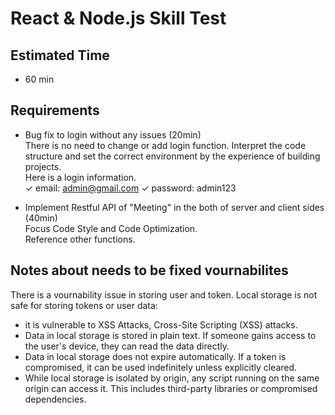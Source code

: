 # React & Node.js Skill Test

## Estimated Time

- 60 min

## Requirements

- Bug fix to login without any issues (20min) <br/>
  There is no need to change or add login function.
  Interpret the code structure and set the correct environment by the experience of building projects. <br/>
  Here is a login information. <br/>
  ✓ email: admin@gmail.com  ✓ password: admin123

- Implement Restful API of "Meeting" in the both of server and client sides (40min)<br/>
  Focus Code Style and Code Optimization. <br/>
  Reference other functions.

## Notes about needs to be fixed vournabilites

There is a vournability issue in storing user and token. Local storage is not safe for storing tokens or user data:
- it is vulnerable to XSS Attacks, Cross-Site Scripting (XSS) attacks.
- Data in local storage is stored in plain text. If someone gains access to the user's device, they can read the data directly.
- Data in local storage does not expire automatically. If a token is compromised, it can be used indefinitely unless explicitly cleared.
- While local storage is isolated by origin, any script running on the same origin can access it. This includes third-party libraries or compromised dependencies.
